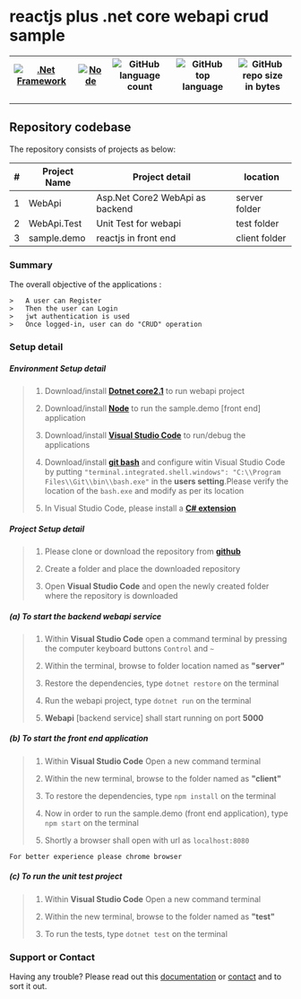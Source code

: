 # reactjs plus .net core webapi crud sample  


[![.Net Framework](https://img.shields.io/badge/DotNet-2.1-blue.svg?style=plastic)](https://www.microsoft.com/net/download/dotnet-core/2.1) |[![Node](https://img.shields.io/badge/NodeJs-blue.svg?style=plastic)](https://nodejs.org/en/download/) | ![GitHub language count](https://img.shields.io/github/languages/count/ajeetx/sample.demo.svg) | ![GitHub top language](https://img.shields.io/github/languages/top/ajeetx/sample.demo.svg) |![GitHub repo size in bytes](https://img.shields.io/github/repo-size/ajeetx/sample.demo.svg) 
| --- | ---          | ---        | ---      | ---        | 

---------------------------------------

## Repository codebase
 
The repository consists of projects as below:


| # |Project Name | Project detail | location|
| ---| ---  | ---           | ---          |
| 1 | WebApi | Asp.Net Core2 WebApi as backend  |  server folder |
| 2 | WebApi.Test | Unit Test for webapi |  test folder |
| 3 | sample.demo | reactjs in front end   | client folder |

### Summary

The overall objective of the applications :
```
>	A user can Register
>	Then the user can Login 
>	jwt authentication is used
>	Once logged-in, user can do "CRUD" operation
```

### Setup detail

##### Environment Setup detail

>   1. Download/install **[Dotnet core2.1](https://www.microsoft.com/net/download/dotnet-core/2.1)** to run webapi project
>   
>   2. Download/install **[Node](https://nodejs.org/en/download/)** to run the sample.demo [front end] application
>   
>	3. Download/install **[Visual Studio Code](https://code.visualstudio.com/)** to run/debug the applications
>	
>   4. Download/install **[git bash](https://git-scm.com/downloads)** and configure witin Visual Studio Code by putting `"terminal.integrated.shell.windows": "C:\\Program Files\\Git\\bin\\bash.exe"` in the **users setting**.Please verify the location of the `bash.exe` and modify as per its location
>   5. In Visual Studio Code, please install a **[C# extension](https://github.com/OmniSharp/omnisharp-roslyn)**
>   

>   

##### Project Setup detail

>   1. Please clone or download the repository from **[github](https://github.com/AJEETX/sample.demo)**
>   
>   2. Create a folder and place the downloaded repository
>   3. Open **Visual Studio Code** and open the newly created folder where the repository is downloaded
>   
##### (a) To start the backend webapi service
   
>   1. Within **Visual Studio Code** open a command terminal by pressing the computer keyboard buttons `Control` and `~`
>    
>   2. Within the terminal, browse to folder location named as **"server"** 
>  
>   3. Restore the dependencies, type `dotnet restore` on the terminal
>
>   4. Run the webapi project, type `dotnet run` on the terminal
>   
>   5. **Webapi** [backend service] shall start running on port **5000**

##### (b) To start the front end application

>   1. Within **Visual Studio Code** Open a new command terminal
>   
>   2. Within the new terminal, browse to the folder named as **"client"**
>   
>   3. To restore the dependencies, type `npm install` on the terminal
>   
>   4. Now in order to run the sample.demo (front end application), type `npm start` on the terminal
>   
>   5. Shortly a browser shall open with url as `localhost:8080`

```
For better experience please chrome browser
```

##### (c) To run the unit test project
>   1. Within **Visual Studio Code** Open a new command terminal
>   
>   2. Within the new terminal, browse to the folder named as **"test"**
>   
>   3. To run the tests, type `dotnet test` on the terminal



### Support or Contact

Having any trouble? Please read out this [documentation](https://github.com/AJEETX/sample.demo/blob/master/README.md) or [contact](mailto:ajeetkumar@email.com) and to sort it out.

